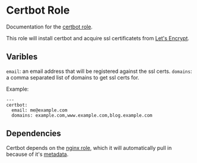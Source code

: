 # Certbot Role

Documentation for the [certbot role](/roles/certbot).

This role will install certbot and acquire ssl certificatets from
[Let's Encrypt](https://letsencrypt.org/).

## Varibles

`email`: an email address that will be registered against the ssl certs.
`domains`: a comma separated list of domains to get ssl certs for.

Example:

```
---
certbot:
  email: me@example.com
  domains: example.com,www.example.com,blog.example.com
```

## Dependencies

Certbot depends on the [nginx role](/docs/nginx.md), which it will
automatically pull in because of it's [metadata](meta/main.yml).
